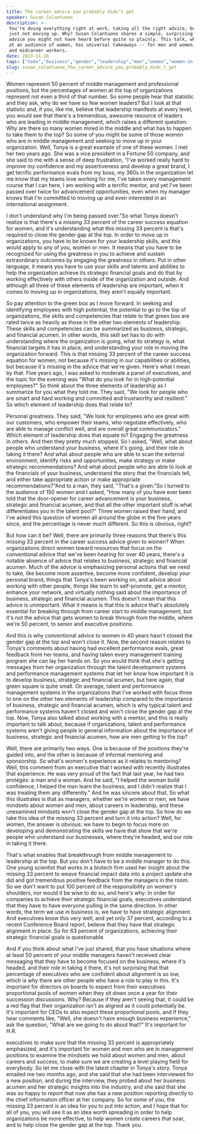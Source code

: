 ```yaml
---
title: The career advice you probably didn’t get
speaker: Susan Colantuono
description: >-
 You’re doing everything right at work, taking all the right advice, but you’re
 just not moving up. Why? Susan Colantuono shares a simple, surprising piece of
 advice you might not have heard before quite so plainly. This talk, while aimed
 at an audience of women, has universal takeaways -- for men and women, new grads
 and midcareer workers.
date: 2013-11-16
tags: ["tedx","business","gender","leadership","men","women","women-in-business"]
slug: susan_colantuono_the_career_advice_you_probably_didn_t_get
---
```


Women represent 50 percent of middle management and professional positions, but the
percentages of women at the top of organizations represent not even a third of that
number. So some people hear that statistic and they ask, why do we have so few women
leaders? But I look at that statistic and, if you, like me, believe that leadership
manifests at every level, you would see that there's a tremendous, awesome resource of
leaders who are leading in middle management, which raises a different question: Why are
there so many women mired in the middle and what has to happen to take them to the top? So
some of you might be some of those women who are in middle management and seeking to move
up in your organization. Well, Tonya is a great example of one of these women. I met her
two years ago. She was a vice president in a Fortune 50 company, and she said to me with a
sense of deep frustration, "I've worked really hard to improve my confidence and my
assertiveness and develop a great brand, I get terrific performance evals from my boss, my
360s in the organization let me know that my teams love working for me, I've taken every
management course that I can here, I am working with a terrific mentor, and yet I've been
passed over twice for advancement opportunities, even when my manager knows that I'm
committed to moving up and even interested in an international assignment.

I don't understand why I'm being passed over."So what Tonya doesn't realize is that
there's a missing 33 percent of the career success equation for women, and it's
understanding what this missing 33 percent is that's required to close the gender gap at
the top. In order to move up in organizations, you have to be known for your leadership
skills, and this would apply to any of you, women or men. It means that you have to be
recognized for using the greatness in you to achieve and sustain extraordinary outcomes by
engaging the greatness in others. Put in other language, it means you have to use your
skills and talents and abilities to help the organization achieve its strategic financial
goals and do that by working effectively with others inside of the organization and
outside. And although all three of these elements of leadership are important, when it
comes to moving up in organizations, they aren't equally important.

So pay attention to the green box as I move forward. In seeking and identifying employees
with high potential, the potential to go to the top of organizations, the skills and
competencies that relate to that green box are rated twice as heavily as those in the
other two elements of leadership. These skills and competencies can be summarized as
business, strategic, and financial acumen. In other words, this skill set has to do with
understanding where the organization is going, what its strategy is, what financial
targets it has in place, and understanding your role in moving the organization forward.
This is that missing 33 percent of the career success equation for women, not because it's
missing in our capabilities or abilities, but because it's missing in the advice that
we're given. Here's what I mean by that. Five years ago, I was asked to moderate a panel of
executives, and the topic for the evening was "What do you look for in high-potential
employees?" So think about the three elements of leadership as I summarize for you what
they told me. They said, "We look for people who are smart and hard working and committed
and trustworthy and resilient." So which element of leadership does that relate
to?

Personal greatness. They said, "We look for employees who are great with our customers, who
empower their teams, who negotiate effectively, who are able to manage conflict well, and
are overall great communicators." Which element of leadership does that equate to?
Engaging the greatness in others. And then they pretty much stopped. So I asked, "Well,
what about people who understand your business, where it's going, and their role in taking
it there? And what about people who are able to scan the external environment, identify
risks and opportunities, make strategy or make strategic recommendations? And what about
people who are able to look at the financials of your business, understand the story that
the financials tell, and either take appropriate action or make appropriate
recommendations?"And to a man, they said, "That's a given."So I turned to the audience of
150 women and I asked, "How many of you have ever been told that the door-opener for
career advancement is your business, strategic and financial acumen, and that all the
other important stuff is what differentiates you in the talent pool?" Three women raised
their hand, and I've asked this question of women all around the globe in the five years
since, and the percentage is never much different. So this is obvious, right?

But how can it be? Well, there are primarily three reasons that there's this missing 33
percent in the career success advice given to women? When organizations direct women
toward resources that focus on the conventional advice that we've been hearing for over 40
years, there's a notable absence of advice that relates to business, strategic and
financial acumen. Much of the advice is emphasizing personal actions that we need to take,
like become more assertive, become more confident, develop your personal brand, things
that Tonya's been working on, and advice about working with other people, things like
learn to self-promote, get a mentor, enhance your network, and virtually nothing said
about the importance of business, strategic and financial acumen. This doesn't mean that
this advice is unimportant. What it means is that this is advice that's absolutely
essential for breaking through from career start to middle management, but it's not the
advice that gets women to break through from the middle, where we're 50 percent, to senior
and executive positions.

And this is why conventional advice to women in 40 years hasn't closed the gender gap at
the top and won't close it. Now, the second reason relates to Tonya's comments about having
had excellent performance evals, great feedback from her teams, and having taken every
management training program she can lay her hands on. So you would think that she's
getting messages from her organization through the talent development systems and
performance management systems that let her know how important it is to develop business,
strategic and financial acumen, but here again, that green square is quite small. On
average, talent and performance management systems in the organizations that I've worked
with focus three to one on the other two elements of leadership compared to the importance
of business, strategic and financial acumen, which is why typical talent and performance
systems haven't closed and won't close the gender gap at the top. Now, Tonya also talked
about working with a mentor, and this is really important to talk about, because if
organizations, talent and performance systems aren't giving people in general information
about the importance of business, strategic and financial acumen, how are men getting to
the top?

Well, there are primarily two ways. One is because of the positions they're guided into,
and the other is because of informal mentoring and sponsorship. So what's women's
experience as it relates to mentoring? Well, this comment from an executive that I worked
with recently illustrates that experience. He was very proud of the fact that last year,
he had two protégés: a man and a woman. And he said, "I helped the woman build confidence,
I helped the man learn the business, and I didn't realize that I was treating them any
differently." And he was sincere about that. So what this illustrates is that as managers,
whether we're women or men, we have mindsets about women and men, about careers in
leadership, and these unexamined mindsets won't close the gender gap at the top. So how do
we take this idea of the missing 33 percent and turn it into action? Well, for women, the
answer is obvious: we have to begin to focus more on developing and demonstrating the
skills we have that show that we're people who understand our businesses, where they're
headed, and our role in taking it there.

That's what enables that breakthrough from middle management to leadership at the top. But
you don't have to be a middle manager to do this. One young scientist that works in a
biotech firm used her insight about the missing 33 percent to weave financial impact data
into a project update she did and got tremendous positive feedback from the managers in
the room. So we don't want to put 100 percent of the responsibility on women's shoulders,
nor would it be wise to do so, and here's why: In order for companies to achieve their
strategic financial goals, executives understand that they have to have everyone pulling
in the same direction. In other words, the term we use in business is, we have to have
strategic alignment. And executives know this very well, and yet only 37 percent,
according to a recent Conference Board report, believe that they have that strategic
alignment in place. So for 63 percent of organizations, achieving their strategic
financial goals is questionable.

And if you think about what I've just shared, that you have situations where at least 50
percent of your middle managers haven't received clear messaging that they have to become
focused on the business, where it's headed, and their role in taking it there, it's not
surprising that that percentage of executives who are confident about alignment is so low,
which is why there are other people who have a role to play in this. It's important for
directors on boards to expect from their executives proportional pools of women when they
sit down once a year for their succession discussions. Why? Because if they aren't seeing
that, it could be a red flag that their organization isn't as aligned as it could
potentially be. It's important for CEOs to also expect these proportional pools, and if
they hear comments like, "Well, she doesn't have enough business experience," ask the
question, "What are we going to do about that?" It's important for H.R.

executives to make sure that the missing 33 percent is appropriately emphasized, and it's
important for women and men who are in management positions to examine the mindsets we
hold about women and men, about careers and success, to make sure we are creating a level
playing field for everybody. So let me close with the latest chapter in Tonya's story.
Tonya emailed me two months ago, and she said that she had been interviewed for a new
position, and during the interview, they probed about her business acumen and her
strategic insights into the industry, and she said that she was so happy to report that
now she has a new position reporting directly to the chief information officer at her
company. So for some of you, the missing 33 percent is an idea for you to put into action,
and I hope that for all of you, you will see it as an idea worth spreading in order to
help organizations be more effective, to help women create careers that soar, and to help
close the gender gap at the top. Thank you.

<!--
ad_duration=3.33
comment_count=99
event="TEDxBeaconStreet"
external_start_time=0
has_talk_citation=0
intro_duration=11.82
is_subtitle_required="False"
is_talk_featured="True"
language="en"
language_swap="False"
native_language="en"
number_of_related_talks=6
number_of_speakers=1
number_of_subtitled_videos=24
number_of_tags=7
number_of_talk_download_languages=24
number_of_talk_more_resources=1
number_of_talk_recommendations=0
number_of_talks_take_actions=0
post_ad_duration=0.83
published_timestamp="2014-09-30 15:14:06"
recording_date="2013-11-16"
speaker_description="Leadership expert"
speaker_is_published=1
speaker_name="Susan Colantuono"
talk_name="The career advice you probably didn’t get"
talks_tags=["tedx","business","gender","leadership","men","women","women-in-business"]
talks_take_action=[]
url_audio="https://download.ted.com/talks/SusanColantuono_2013X.mp3?apikey=acme-roadrunner"
url_photo_speaker="https://pe.tedcdn.com/images/ted/7a67c3f35306d6076e8fe4ce5c2eb8eb00a8c5c7_254x191.jpg"
url_photo_talk="https://pe.tedcdn.com/images/ted/60619bda93f1076d13d8f28af083a7f89b4ca526_2880x1620.jpg"
url_webpage="https://www.ted.com/talks/susan_colantuono_the_career_advice_you_probably_didn_t_get"
video_type_name="TEDx Talk"
-->